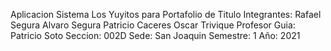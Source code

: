 Aplicacion Sistema Los Yuyitos para Portafolio de Titulo
Integrantes:    Rafael Segura 
                Alvaro Segura
                Patricio Caceres
                Oscar Trivique
Profesor Guia:  Patricio Soto
Seccion:        002D
Sede:           San Joaquin
Semestre:       1
Año:            2021
